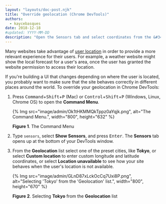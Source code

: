 ```yaml
---
layout: "layouts/doc-post.njk"
title: "Override geolocation (Chrome DevTools)"
authors:
  - kaycebasques
date: 2018-12-18
#updated: YYYY-MM-DD
description: "Open the Sensors tab and select coordinates from the &#34;Geolocation&#34; list."
---
```


Many websites take advantage of [user location][1] in order to provide a more relevant experience
for their users. For example, a weather website might show the local forecast for a user's area,
once the user has granted the website permission to access their location.

If you're building a UI that changes depending on where the user is located, you probably want to
make sure that the site behaves correctly in different places around the world. To override your
geolocation in Chrome DevTools:

1.  Press <kbd>Command</kbd>+<kbd>Shift</kbd>+<kbd>P</kbd> (Mac) or
    <kbd>Control</kbd>+<kbd>Shift</kbd>+<kbd>P</kbd> (Windows, Linux, Chrome OS) to open the
    **Command Menu**.

    {% Img src="image/admin/Ok1tHKMMQkTppz0aYqjk.png", alt="The Command Menu.", width="800", height="632" %}

    **Figure 1**. The Command Menu

2.  Type `sensors`, select **Show Sensors**, and press <kbd>Enter</kbd>. The **Sensors** tab opens
    up at the bottom of your DevTools window.
3.  From the **Geolocation** list select one of the preset cities, like **Tokyo**, or select
    **Custom location** to enter custom longitude and latitude coordinates, or select **Location
    unavailable** to see how your site behaves when the user's location is not available.

    {% Img src="image/admin/GLnD87xLckOcCq7Uxi8P.png", alt="Selecting 'Tokyo' from the 'Geolocation' list.", width="800", height="670" %}

    **Figure 2**. Selecting **Tokyo** from the **Geolocation** list

[1]: /web/fundamentals/native-hardware/user-location
